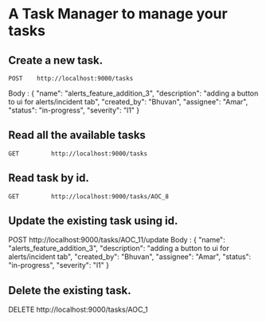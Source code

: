 # A Task Manager to manage your tasks

## Create a new task.
	POST	http://localhost:9000/tasks  
   Body :  {      "name": "alerts_feature_addition_3",
       "description": "adding a button to ui for alerts/incident tab",
       "created_by": "Bhuvan",
       "assignee": "Amar",
       "status": "in-progress",
       "severity": "l1"	}

## Read all the available tasks
	GET 		http://localhost:9000/tasks
  
## Read task by id.
	GET 		http://localhost:9000/tasks/AOC_8
  
##  Update the existing task using id.
POST 		http://localhost:9000/tasks/AOC_11/update
Body :  {      "name": "alerts_feature_addition_3",
       "description": "adding a button to ui for alerts/incident tab",
       "created_by": "Bhuvan",
       "assignee": "Amar",
       "status": "in-progress",
       "severity": "l1"	}

## Delete the existing task.
DELETE 		http://localhost:9000/tasks/AOC_1


